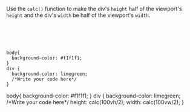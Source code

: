 Use the `calc()` function to make the
div's `height` half of the viewport's `height`
and
the div's `width` be half of the viewport's
`width`.

<codeblock language="css" type="exercise" testMode="fixedInput">
<code>
<panel language="html">
<div></div>
</panel>
<panel language="css">
body{
  background-color: #f1f1f1;
}
div {
  background-color: limegreen;
  /*Write your code here*/
}
</panel>
</code>

<solution>
body{
  background-color: #f1f1f1;
}
div {
  background-color: limegreen;
  /*Write your code here*/
  height: calc(100vh/2);
  width: calc(100vw/2);
}
</solution>
</codeblock>
